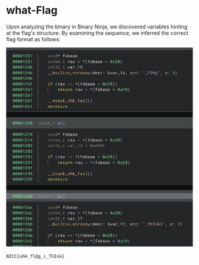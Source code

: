 # what-Flag

Upon analyzing the binary in Binary Ninja, we discovered variables hinting at the flag's structure. By examining the sequence, we inferred the correct flag format as follows:

![image](https://github.com/x03ee/SpookyCTF-2024/blob/main/Bin/what-flag/f1.PNG)

```NICC{uhH_fl@g_i_ThInk}``` 


